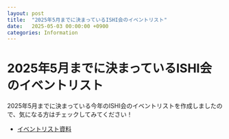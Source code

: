 ```yaml
---
layout: post
title:  "2025年5月までに決まっているISHI会のイベントリスト"
date:   2025-05-03 00:00:00 +0900
categories: Information
---
```

# 2025年5月までに決まっているISHI会のイベントリスト
2025年5月までに決まっている今年のISHI会のイベントリストを作成しましたので、気になる方はチェックしてみてください！  

- [イベントリスト資料](/assets/pdf/ISHI-KAI_Event_202505.pdf)

